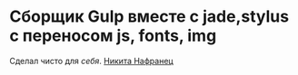# Сборщик Gulp вместе с jade,stylus с переносом js, fonts, img
Сделал чисто для *себя*. [Никита Нафранец](http://vk.com/dimenis)